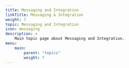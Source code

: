 ```yaml
---
title: Messaging and Integration
linkTitle: Messaging & Integration
weight: 7
topic: Messaging and Integration
icon: messaging
description: >
    Main topic page about Messaging and Integration.
menu:
    main:
        parent: "topics"
        weight: 7
---
```


